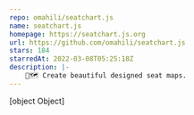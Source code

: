 ```yaml
---
repo: omahili/seatchart.js
name: seatchart.js
homepage: https://seatchart.js.org
url: https://github.com/omahili/seatchart.js
stars: 184
starredAt: 2022-03-08T05:25:18Z
description: |-
    💺🗺️ Create beautiful designed seat maps.
---
```


[object Object]
